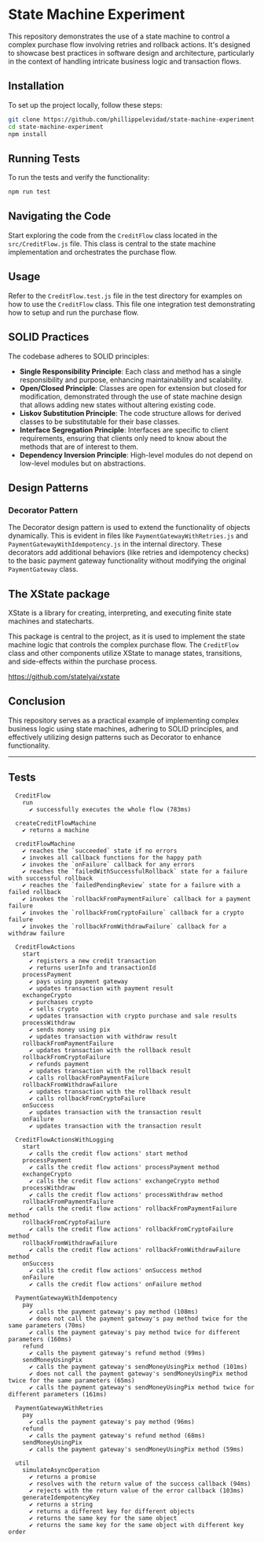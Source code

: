 # State Machine Experiment

This repository demonstrates the use of a state machine to control a complex purchase flow involving retries and rollback actions. It's designed to showcase best practices in software design and architecture, particularly in the context of handling intricate business logic and transaction flows.

## Installation

To set up the project locally, follow these steps:

```bash
git clone https://github.com/phillippelevidad/state-machine-experiment.git
cd state-machine-experiment
npm install
```

## Running Tests

To run the tests and verify the functionality:

```bash
npm run test
```

## Navigating the Code

Start exploring the code from the `CreditFlow` class located in the `src/CreditFlow.js` file. This class is central to the state machine implementation and orchestrates the purchase flow.

## Usage

Refer to the `CreditFlow.test.js` file in the test directory for examples on how to use the `CreditFlow` class. This file one integration test demonstrating how to setup and run the purchase flow.

## SOLID Practices

The codebase adheres to SOLID principles:

- **Single Responsibility Principle**: Each class and method has a single responsibility and purpose, enhancing maintainability and scalability.
- **Open/Closed Principle**: Classes are open for extension but closed for modification, demonstrated through the use of state machine design that allows adding new states without altering existing code.
- **Liskov Substitution Principle**: The code structure allows for derived classes to be substitutable for their base classes.
- **Interface Segregation Principle**: Interfaces are specific to client requirements, ensuring that clients only need to know about the methods that are of interest to them.
- **Dependency Inversion Principle**: High-level modules do not depend on low-level modules but on abstractions.

## Design Patterns

### Decorator Pattern

The Decorator design pattern is used to extend the functionality of objects dynamically. This is evident in files like `PaymentGatewayWithRetries.js` and `PaymentGatewayWithIdempotency.js` in the internal directory. These decorators add additional behaviors (like retries and idempotency checks) to the basic payment gateway functionality without modifying the original `PaymentGateway` class.

## The XState package

XState is a library for creating, interpreting, and executing finite state machines and statecharts.

This package is central to the project, as it is used to implement the state machine logic that controls the complex purchase flow. The `CreditFlow` class and other components utilize XState to manage states, transitions, and side-effects within the purchase process.

https://github.com/statelyai/xstate

## Conclusion

This repository serves as a practical example of implementing complex business logic using state machines, adhering to SOLID principles, and effectively utilizing design patterns such as Decorator to enhance functionality.

---

## Tests

```
  CreditFlow
    run
      ✔ successfully executes the whole flow (783ms)

  createCreditFlowMachine
    ✔ returns a machine

  creditFlowMachine
    ✔ reaches the `succeeded` state if no errors
    ✔ invokes all callback functions for the happy path
    ✔ invokes the `onFailure` callback for any errors
    ✔ reaches the `failedWithSuccessfulRollback` state for a failure with successful rollback
    ✔ reaches the `failedPendingReview` state for a failure with a failed rollback
    ✔ invokes the `rollbackFromPaymentFailure` callback for a payment failure
    ✔ invokes the `rollbackFromCryptoFailure` callback for a crypto failure
    ✔ invokes the `rollbackFromWithdrawFailure` callback for a withdraw failure

  CreditFlowActions
    start
      ✔ registers a new credit transaction
      ✔ returns userInfo and transactionId
    processPayment
      ✔ pays using payment gateway
      ✔ updates transaction with payment result
    exchangeCrypto
      ✔ purchases crypto
      ✔ sells crypto
      ✔ updates transaction with crypto purchase and sale results
    processWithdraw
      ✔ sends money using pix
      ✔ updates transaction with withdraw result
    rollbackFromPaymentFailure
      ✔ updates transaction with the rollback result
    rollbackFromCryptoFailure
      ✔ refunds payment
      ✔ updates transaction with the rollback result
      ✔ calls rollbackFromPaymentFailure
    rollbackFromWithdrawFailure
      ✔ updates transaction with the rollback result
      ✔ calls rollbackFromCryptoFailure
    onSuccess
      ✔ updates transaction with the transaction result
    onFailure
      ✔ updates transaction with the transaction result

  CreditFlowActionsWithLogging
    start
      ✔ calls the credit flow actions' start method
    processPayment
      ✔ calls the credit flow actions' processPayment method
    exchangeCrypto
      ✔ calls the credit flow actions' exchangeCrypto method
    processWithdraw
      ✔ calls the credit flow actions' processWithdraw method
    rollbackFromPaymentFailure
      ✔ calls the credit flow actions' rollbackFromPaymentFailure method
    rollbackFromCryptoFailure
      ✔ calls the credit flow actions' rollbackFromCryptoFailure method
    rollbackFromWithdrawFailure
      ✔ calls the credit flow actions' rollbackFromWithdrawFailure method
    onSuccess
      ✔ calls the credit flow actions' onSuccess method
    onFailure
      ✔ calls the credit flow actions' onFailure method

  PaymentGatewayWithIdempotency
    pay
      ✔ calls the payment gateway's pay method (108ms)
      ✔ does not call the payment gateway's pay method twice for the same parameters (70ms)
      ✔ calls the payment gateway's pay method twice for different parameters (160ms)
    refund
      ✔ calls the payment gateway's refund method (99ms)
    sendMoneyUsingPix
      ✔ calls the payment gateway's sendMoneyUsingPix method (101ms)
      ✔ does not call the payment gateway's sendMoneyUsingPix method twice for the same parameters (65ms)
      ✔ calls the payment gateway's sendMoneyUsingPix method twice for different parameters (161ms)

  PaymentGatewayWithRetries
    pay
      ✔ calls the payment gateway's pay method (96ms)
    refund
      ✔ calls the payment gateway's refund method (68ms)
    sendMoneyUsingPix
      ✔ calls the payment gateway's sendMoneyUsingPix method (59ms)

  util
    simulateAsyncOperation
      ✔ returns a promise
      ✔ resolves with the return value of the success callback (94ms)
      ✔ rejects with the return value of the error callback (103ms)
    generateIdempotencyKey
      ✔ returns a string
      ✔ returns a different key for different objects
      ✔ returns the same key for the same object
      ✔ returns the same key for the same object with different key order
```
